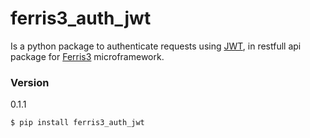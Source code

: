# ferris3_auth_jwt
Is a python package to authenticate requests using [JWT], in restfull api package for [Ferris3] microframework.

### Version
0.1.1

```sh
$ pip install ferris3_auth_jwt
```
 
 [JWT]: <https://pypi.python.org/pypi/PyJWT/1.4.0>
 [Ferris3]: <http://ferris-framework.appspot.com/docs3alpha/introduction.html>